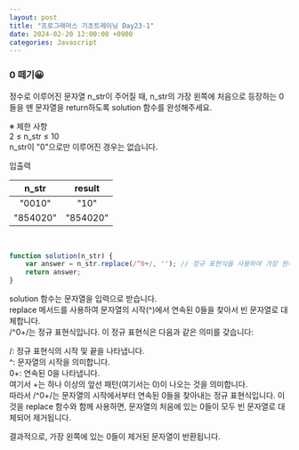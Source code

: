 ```yaml
---
layout: post
title: "프로그래머스 기초트레이닝 Day23-1"
date: 2024-02-20 12:00:00 +0900
categories: Javascript
---
```


### 0 떼기😀

정수로 이루어진 문자열 n_str이 주어질 때, n_str의 가장 왼쪽에 처음으로 등장하는 0들을 뗀 문자열을 return하도록 solution 함수를 완성해주세요.
<br>

※ 제한 사항<br>
2 ≤ n_str ≤ 10<br>
n_str이 "0"으로만 이루어진 경우는 없습니다.<br>

입출력 <br>

|               n_str        |        result        |
| :------------------------------------: | :------------------: |
| "0010" | "10" |
|"854020"|"854020"|

<br>

```javascript
function solution(n_str) {
    var answer = n_str.replace(/^0+/, ''); // 정규 표현식을 사용하여 가장 왼쪽의 0들을 제거
    return answer;
}
```

solution 함수는 문자열을 입력으로 받습니다.<br>
replace 메서드를 사용하여 문자열의 시작(^)에서 연속된 0들을 찾아서 빈 문자열로 대체합니다.<br>
/^0+/는 정규 표현식입니다. 이 정규 표현식은 다음과 같은 의미를 갖습니다:

/: 정규 표현식의 시작 및 끝을 나타냅니다.<br>
^: 문자열의 시작을 의미합니다.<br>
0+: 연속된 0을 나타냅니다.<br> 
여기서 +는 하나 이상의 앞선 패턴(여기서는 0)이 나오는 것을 의미합니다.<br>
따라서 /^0+/는 문자열의 시작에서부터 연속된 0들을 찾아내는 정규 표현식입니다. 이것을 replace 함수와 함께 사용하면, 문자열의 처음에 있는 0들이 모두 빈 문자열로 대체되어 제거됩니다.<br>

결과적으로, 가장 왼쪽에 있는 0들이 제거된 문자열이 반환됩니다.<br>
